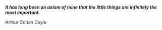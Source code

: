_**It has long been an axiom of mine that the little things are infinitely the most important.**_

Arthur Conan Doyle